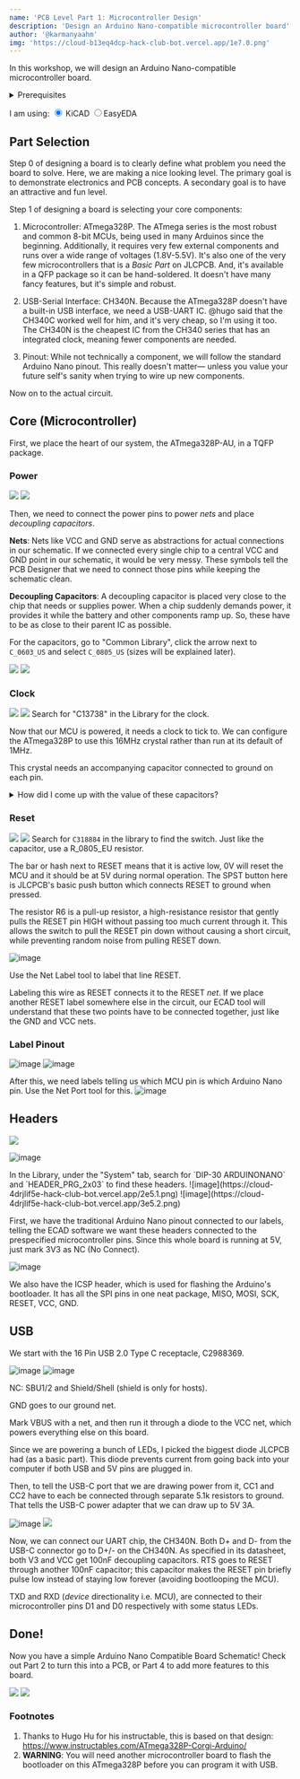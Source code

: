 ```yaml
---
name: 'PCB Level Part 1: Microcontroller Design'
description: 'Design an Arduino Nano-compatible microcontroller board'
author: '@karmanyaahm'
img: 'https://cloud-b13eq4dcp-hack-club-bot.vercel.app/1e7.0.png'
---
```


In this workshop, we will design an Arduino Nano-compatible microcontroller board.

<details>
<summary>Prerequisites</summary>
If you are not already familiar with the basics of using an ECAD tool like EasyEDA or KiCAD, check out @maggie's workshop on designing a PCB Business card:
<iframe width="560" height="315" src="https://www.youtube-nocookie.com/embed/enMtMOgimm4" title="YouTube video player" frameborder="0" allow="accelerometer; autoplay; clipboard-write; encrypted-media; gyroscope; picture-in-picture; web-share" allowfullscreen></iframe>

Recommend a KiCAD video???

In addition, the rest of the workshop assumes you know basic electronics terms like:
1. Resistor: A resistor limits the electric current that flows through a circuit. Resistance is the restriction of current.
2. Capacitor: A capacitor stores charge, and thus energy. It's like a tiny battery that charges and discharges very quickly.
</details>



I am using: 
<label><input name="viewSettings" type="radio" data-to-hide=".kicad-img" checked=true/> KiCAD</label>
<label><input name="viewSettings" type="radio" data-to-hide=".easyeda-img" />EasyEDA</label>
<script>
    // this script will switch between KiCAD images and EasyEDA images based on radio buttons above

  var style = document.createElement("style");
  document.head.appendChild(style);

  function updateStyles() {
    var str = "";
    document.querySelectorAll("input[type=radio][name=viewSettings]").forEach(function (c) {
      if (!c.checked) str += `${c.attributes["data-to-hide"].value} {display: none}\n`;
    });
    style.innerHTML = str;
  }


  document.querySelectorAll("input[type=radio][name=viewSettings]").forEach(function (c) {
    c.addEventListener("change", updateStyles);
  });

  updateStyles();
</script>

## Part Selection

Step 0 of designing a board is to clearly define what problem you need the board to solve. Here, we are making a nice looking level. The primary goal is to demonstrate electronics and PCB concepts. A secondary goal is to have an attractive and fun level.

Step 1 of designing a board is selecting your core components:

1. Microcontroller: ATmega328P. The ATmega series is the most robust and common 8-bit MCUs, being used in many Arduinos since the beginning. Additionally, it requires very few external components and runs over a wide range of voltages (1.8V-5.5V). It's also one of the very few microcontrollers that is a *Basic Part* on JLCPCB. And, it's available in a QFP package so it can be hand-soldered. It doesn't have many fancy features, but it's simple and robust.

2. USB-Serial Interface: CH340N. Because the ATmega328P doesn't have a built-in USB interface, we need a USB-UART IC. @hugo said that the CH340C worked well for him, and it's very cheap, so I'm using it too. The CH340N is the cheapest IC from the CH340 series that has an integrated clock, meaning fewer components are needed.

3. Pinout: While not technically a component, we will follow the standard Arduino Nano pinout. This really doesn't matter— unless you value your future self's sanity when trying to wire up new components.

Now on to the actual circuit.

## Core (Microcontroller)

First, we place the heart of our system, the ATmega328P-AU, in a TQFP package.

### Power

<span class=kicad-img>![](https://cloud-jpd7o9va3-hack-club-bot.vercel.app/01.png)</span>
<span class=easyeda-img>![](https://cloud-jpd7o9va3-hack-club-bot.vercel.app/3e1.0.png)</span>

Then, we need to connect the power pins to power *nets* and place *decoupling capacitors*.

**Nets**: Nets like VCC and GND serve as abstractions for actual connections in our schematic. If we connected every single chip to a central VCC and GND point in our schematic, it would be very messy. These symbols tell the PCB Designer that we need to connect those pins while keeping the schematic clean.

**Decoupling Capacitors**: A decoupling capacitor is placed very close to the chip that needs or supplies power. When a chip suddenly demands power, it provides it while the battery and other components ramp up. So, these have to be as close to their parent IC as possible.


<span class=easyeda-img>

For the capacitors, go to "Common Library", click the arrow next to `C_0603_US` and select `C_0805_US` (sizes will be explained later).

![](https://cloud-jpd7o9va3-hack-club-bot.vercel.app/4e1.1.png)
![](https://cloud-jpd7o9va3-hack-club-bot.vercel.app/5e1.2.png)

</span>

### Clock
<span class=kicad-img>![](https://cloud-jpd7o9va3-hack-club-bot.vercel.app/12.png)</span>
<span class=easyeda-img>
![](https://cloud-jpd7o9va3-hack-club-bot.vercel.app/6e2.0.png)
Search for "C13738" in the Library for the clock.
</span>

Now that our MCU is powered, it needs a clock to tick to. We can configure the ATmega328P to use this 16MHz crystal rather than run at its default of 1MHz.

This crystal needs an accompanying capacitor connected to ground on each pin. 

<details>
<summary>How did I come up with the value of these capacitors?</summary>

```
C = 2 * CL - CS
```
Here, C is the capacitor we need, CL is the load capacitance specified by the crystal manufacturer, and CS is the stray capacitance of the microcontroller pin. In our case CL (of the crystal) is 9pF and CS (of XTAL1/2) is 6pF (as specified by the datasheet).

So, we use 12pF capacitors.
</details>

### Reset
<span class=kicad-img>![](https://cloud-jpd7o9va3-hack-club-bot.vercel.app/23.png)</span>
<span class=easyeda-img>![](https://cloud-jpd7o9va3-hack-club-bot.vercel.app/7e3.0.png)
Search for `C318884` in the library to find the switch. Just like the capacitor, use a R_0805_EU resistor.
</span>

The bar or hash next to RESET means that it is active low, 0V will reset the MCU and it should be at 5V during normal operation. The SPST button here is JLCPCB's basic push button which connects RESET to ground when pressed. 

The resistor R6 is a pull-up resistor, a high-resistance resistor that gently pulls the RESET pin HIGH without passing too much current through it. This allows the switch to pull the RESET pin down without causing a short circuit, while preventing random noise from pulling RESET down.

<span class=easyeda-img>![image](https://cloud-jpd7o9va3-hack-club-bot.vercel.app/8e3.1.png)

Use the Net Label tool to label that line RESET. </span>

Labeling this wire as RESET connects it to the RESET *net*. If we place another RESET label somewhere else in the circuit, our ECAD tool will understand that these two points have to be connected together, just like the GND and VCC nets.


### Label Pinout

<span class=kicad-img>![image](./4.png)</span>
<span class=easyeda-img>![image](https://cloud-4drjlif5e-hack-club-bot.vercel.app/0e4.0.png)</span>

After this, we need labels telling us which MCU pin is which Arduino Nano pin.
<span class=easyeda-img>Use the Net Port tool for this.
![image](https://cloud-4drjlif5e-hack-club-bot.vercel.app/4e4.1.png)
</span>

## Headers
<span class=kicad-img>![](https://cloud-nbfq15yho-hack-club-bot.vercel.app/15.png)</span>

<span class=easyeda-img>![image](./e5.0.png)</span>

<span class=easyeda-img>
In the Library, under the "System" tab, search for `DIP-30 ARDUINONANO` and `HEADER_PRG_2x03` to find these headers.
![image](https://cloud-4drjlif5e-hack-club-bot.vercel.app/2e5.1.png)
![image](https://cloud-4drjlif5e-hack-club-bot.vercel.app/3e5.2.png)
</span>

First, we have the traditional Arduino Nano pinout connected to our labels, telling the ECAD software we want these headers connected to the prespecified microcontroller pins. Since this whole board is running at 5V, just mark 3V3 as NC (No Connect).

<span class=easyeda-img>![image](https://cloud-4drjlif5e-hack-club-bot.vercel.app/5e5.3.png)</span>

We also have the ICSP header, which is used for flashing the Arduino's bootloader. It has all the SPI pins in one neat package, MISO, MOSI, SCK, RESET, VCC, GND.

## USB

We start with the 16 Pin USB 2.0 Type C receptacle, C2988369.

<span class=kicad-img>![image](https://cloud-nbfq15yho-hack-club-bot.vercel.app/26.png)</span>
<span class=easyeda-img>![image](https://cloud-b13eq4dcp-hack-club-bot.vercel.app/0e6.0.png)</span>

NC: SBU1/2 and Shield/Shell (shield is only for hosts).

GND goes to our ground net.

Mark VBUS with a net, and then run it through a diode to the VCC net, which powers everything else on this board. 

Since we are powering a bunch of LEDs, I picked the biggest diode JLCPCB had (as a basic part). This diode prevents current from going back into your computer if both USB and 5V pins are plugged in.

Then, to tell the USB-C port that we are drawing power from it, CC1 and CC2 have to each be connected through separate 5.1k resistors to ground. That tells the USB-C power adapter that we can draw up to 5V 3A.

<span class=kicad-img>![image](./7.png)</span>
<span class=easyeda-img>![](https://cloud-b13eq4dcp-hack-club-bot.vercel.app/1e7.0.png)</span>

Now, we can connect our UART chip, the CH340N. Both D+ and D- from the USB-C connector go to D+/- on the CH340N. As specified in its datasheet, both V3 and VCC get 100nF decoupling capacitors. RTS goes to RESET through another 100nF capacitor; this capacitor makes the RESET pin briefly pulse low instead of staying low forever (avoiding bootlooping the MCU).

TXD and RXD (*device* directionality i.e. MCU), are connected to their microcontroller pins D1 and D0 respectively with some status LEDs.

## Done!

Now you have a simple Arduino Nano Compatible Board Schematic! Check out Part 2 to turn this into a PCB, or Part 4 to add more features to this board.

<span class=kicad-img>![](https://cloud-b13eq4dcp-hack-club-bot.vercel.app/3full-kicad.svg)</span>
<span class=easyeda-img>![](https://cloud-b13eq4dcp-hack-club-bot.vercel.app/2full-easyeda.svg)</span>

### Footnotes
1. Thanks to Hugo Hu for his instructable, this is based on that design: https://www.instructables.com/ATmega328P-Corgi-Arduino/
2. **WARNING**: You will need another microcontroller board to flash the bootloader on this ATmega328P before you can program it with USB. 